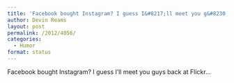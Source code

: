 ```yaml
---
title: 'Facebook bought Instagram? I guess I&#8217;ll meet you g&#8230;'
author: Devin Reams
layout: post
permalink: /2012/4056/
categories:
  - Humor
format: status
---
```

Facebook bought Instagram? I guess I&#8217;ll meet you guys back at Flickr&#8230;
